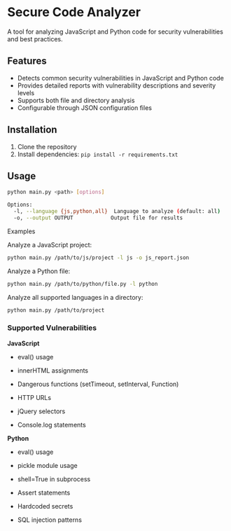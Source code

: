 # Secure Code Analyzer

A tool for analyzing JavaScript and Python code for security vulnerabilities and best practices.

## Features

- Detects common security vulnerabilities in JavaScript and Python code
- Provides detailed reports with vulnerability descriptions and severity levels
- Supports both file and directory analysis
- Configurable through JSON configuration files

## Installation

1. Clone the repository
2. Install dependencies: `pip install -r requirements.txt`

## Usage

```bash
python main.py <path> [options]

Options:
  -l, --language {js,python,all}  Language to analyze (default: all)
  -o, --output OUTPUT            Output file for results
```
Examples

Analyze a JavaScript project:
```bash
python main.py /path/to/js/project -l js -o js_report.json
```
Analyze a Python file:
```bash
python main.py /path/to/python/file.py -l python
```
Analyze all supported languages in a directory:
```bash
python main.py /path/to/project
```
### Supported Vulnerabilities

**JavaScript**

  - eval() usage

  - innerHTML assignments

  - Dangerous functions (setTimeout, setInterval, Function)

  - HTTP URLs

  - jQuery selectors

  - Console.log statements

**Python**

  - eval() usage

  - pickle module usage

  - shell=True in subprocess

  - Assert statements

  - Hardcoded secrets

  - SQL injection patterns
